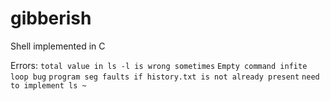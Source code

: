 # gibberish
Shell implemented in C

Errors: 
`total value in ls -l is wrong sometimes`
`Empty command infite loop bug`
`program seg faults if history.txt is not already present`
`need to implement ls ~`
